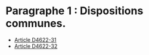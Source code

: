 # Paragraphe 1 : Dispositions communes.

* [Article D4622-31](./LEGIARTI000029236956.md)
* [Article D4622-32](./LEGIARTI000025280007.md)
